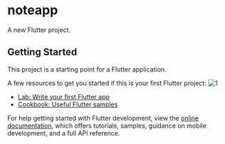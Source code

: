 # noteapp

A new Flutter project.

## Getting Started

This project is a starting point for a Flutter application.

A few resources to get you started if this is your first Flutter project:
![1](https://github.com/HassanNafed/NoteApp/assets/128227283/2dd094c5-5c9a-4bf1-ae01-96bcf0e3d354)

- [Lab: Write your first Flutter app](https://docs.flutter.dev/get-started/codelab)
- [Cookbook: Useful Flutter samples](https://docs.flutter.dev/cookbook)

For help getting started with Flutter development, view the
[online documentation](https://docs.flutter.dev/), which offers tutorials,
samples, guidance on mobile development, and a full API reference.
